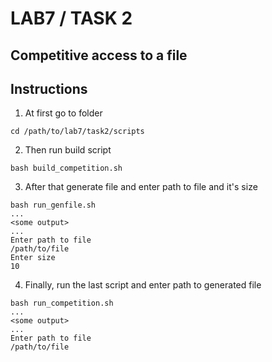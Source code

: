 # LAB7 / TASK 2
## Competitive access to a file

## Instructions

1. At first go to folder
```
cd /path/to/lab7/task2/scripts
```
2. Then run build script
```
bash build_competition.sh
```
3. After that generate file and enter path to file and it's size
```
bash run_genfile.sh
...
<some output>
...
Enter path to file
/path/to/file
Enter size
10
```
4. Finally, run the last script and enter path to generated file
```
bash run_competition.sh
...
<some output>
...
Enter path to file
/path/to/file
```
